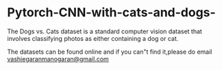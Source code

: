 # Pytorch-CNN-with-cats-and-dogs-


The Dogs vs. Cats dataset is a standard computer vision dataset that involves classifying photos as either containing a dog or cat.

The datasets can be found online and if you can"t find it,please do email vashiegaranmanogaran@gmail.com
